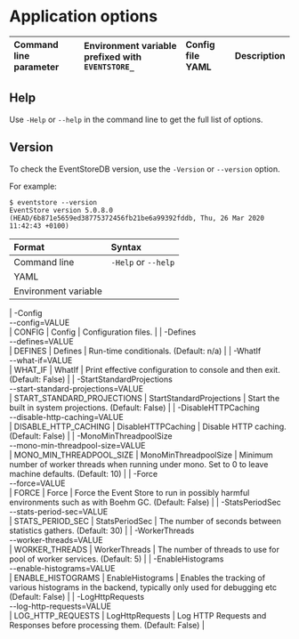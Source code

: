 # Application options

| Command line parameter | Environment variable prefixed with `EVENTSTORE_` | Config file YAML | Description |
|:------------|:---------------|:----------|:-------|

## Help

Use `-Help` or `--help` in the command line to get the full list of options.

## Version

To check the EventStoreDB version, use the `-Version` or `--version` option.

For example:

```
$ eventstore --version
EventStore version 5.0.8.0 (HEAD/6b871e5659ed38775372456fb21be6a99392fddb, Thu, 26 Mar 2020 11:42:43 +0100)
```

| Format               | Syntax |
| :------------------- | :----- |
| Command line         | `-Help` or `--help` |
| YAML                 |  |
| Environment variable |  | 



| -Config<br/>--config=VALUE<br/> | CONFIG | Config | Configuration files. |
| -Defines<br/>--defines=VALUE<br/> | DEFINES | Defines | Run-time conditionals. (Default: n/a) |
| -WhatIf<br/>--what-if=VALUE<br/> | WHAT_IF | WhatIf | Print effective configuration to console and then exit. (Default: False) |
| -StartStandardProjections<br/>--start-standard-projections=VALUE<br/> | START_STANDARD_PROJECTIONS | StartStandardProjections | Start the built in system projections. (Default: False) |
| -DisableHTTPCaching<br/>--disable-http-caching=VALUE<br/> | DISABLE_HTTP_CACHING | DisableHTTPCaching | Disable HTTP caching. (Default: False) |
| -MonoMinThreadpoolSize<br/>--mono-min-threadpool-size=VALUE<br/> | MONO_MIN_THREADPOOL_SIZE | MonoMinThreadpoolSize | Minimum number of worker threads when running under mono. Set to 0 to leave machine defaults. (Default: 10) |
| -Force<br/>--force=VALUE<br/> | FORCE | Force | Force the Event Store to run in possibly harmful environments such as with Boehm GC. (Default: False) |
| -StatsPeriodSec<br/>--stats-period-sec=VALUE<br/> | STATS_PERIOD_SEC | StatsPeriodSec | The number of seconds between statistics gathers. (Default: 30) |
| -WorkerThreads<br/>--worker-threads=VALUE<br/> | WORKER_THREADS | WorkerThreads | The number of threads to use for pool of worker services. (Default: 5) |
| -EnableHistograms<br/>--enable-histograms=VALUE<br/> | ENABLE_HISTOGRAMS | EnableHistograms | Enables the tracking of various histograms in the backend, typically only used for debugging etc (Default: False) |
| -LogHttpRequests<br/>--log-http-requests=VALUE<br/> | LOG_HTTP_REQUESTS | LogHttpRequests | Log HTTP Requests and Responses before processing them. (Default: False) |
